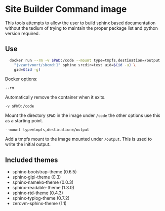 Site Builder Command image
==========================

This tools attempts to allow the user to build sphinx based
documentation without the tedium of trying to maintain the proper
package list and python version required.

Use
---

```bash
  docker run --rm -v $PWD:/code --mount type=tmpfs,destination=/output \
    "jvzantvoort/sbcmd:1" sphinx srcdir=test uid=$(id -u) \
    gid=$(id -g)
```

Docker options:

```
--rm
```
Automatically remove the container when it exits.

```
-v $PWD:/code
```
Mount the directory `$PWD` in the image under `/code` the other
options use this as a starting point.

```
--mount type=tmpfs,destination=/output
```
Add a tmpfs mount to the image mounted under `/output`. This is used
to write the initial output.


Included themes
---------------

* sphinx-bootstrap-theme (0.6.5)
* sphinx-glpi-theme (0.3)
* sphinx-nameko-theme (0.0.3)
* sphinx-readable-theme (1.3.0)
* sphinx-rtd-theme (0.4.3)
* sphinx-typlog-theme (0.7.2)
* zerovm-sphinx-theme (1.1)

